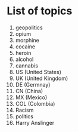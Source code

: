 # List of topics

1. geopolitics
2. opium
3. morphine
4. cocaine
5. heroin
6. alcohol
7. cannabis
8. US (United States)
9. UK (United Kingdom)
10. DE (Germnay)
11. CN (China)
12. MX (Mexico)
13. COL (Colombia)
14. Racism
15. politics
16. Harry Anslinger

